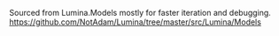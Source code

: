Sourced from Lumina.Models mostly for faster iteration and debugging.
https://github.com/NotAdam/Lumina/tree/master/src/Lumina/Models